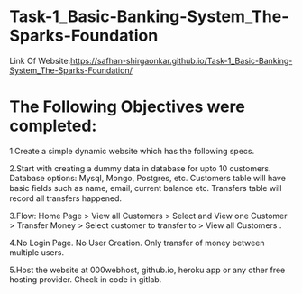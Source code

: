 # Task-1_Basic-Banking-System_The-Sparks-Foundation

Link Of Website:https://safhan-shirgaonkar.github.io/Task-1_Basic-Banking-System_The-Sparks-Foundation/

# The Following Objectives were completed:

1.Create a simple dynamic website which has the following specs.

2.Start with creating a dummy data in database for upto 10  customers. Database options: Mysql, Mongo, Postgres, etc.  Customers table will have basic ﬁelds such as    name, email,  current balance etc. Transfers table will record all transfers  happened.

3.Flow: Home Page >  View all Customers >  Select and View one  Customer > Transfer Money > Select customer to transfer to >  View all Customers .

4.No Login Page. No User Creation. Only transfer of money  between multiple users.

5.Host the website at 000webhost, github.io, heroku app or any  other free hosting provider. Check in code in gitlab.


